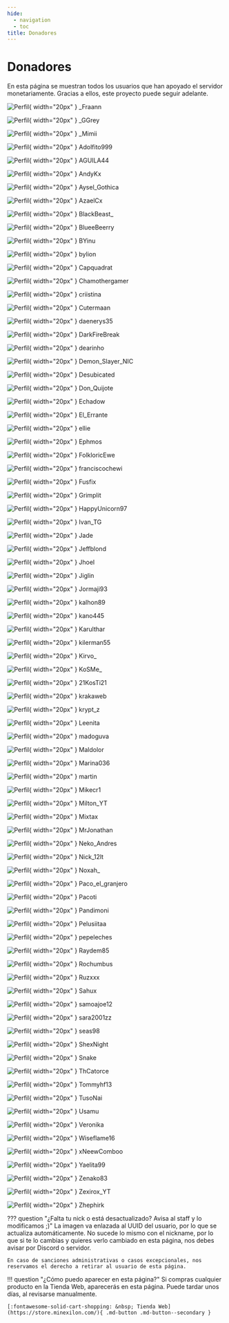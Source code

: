 ```yaml
---
hide:
  - navigation
  - toc
title: Donadores
---
```

# Donadores

En esta página se muestran todos los usuarios que han apoyado el servidor monetariamente. Gracias a ellos, este proyecto puede seguir adelante.

<div class="grid" markdown>

![Perfil](https://crafthead.net/avatar/5988deffdac94620907537836787bdca){ width="20px" } _Fraann

![Perfil](https://crafthead.net/avatar/4ba23f41d94141bc8f598905c16da9f6){ width="20px" } _GGrey

![Perfil](https://crafthead.net/avatar/9c8d657dc20a47dea61005874f136c82){ width="20px" } _Mimii

![Perfil](https://crafthead.net/avatar/8667ba71b85a4004af54457a9734eed7){ width="20px" } Adolfito999

![Perfil](https://crafthead.net/avatar/defc9eb6168f49eabac4062f0a93b4ad){ width="20px" } AGUILA44

![Perfil](https://crafthead.net/avatar/c6aa817acd6a4fbc93bebcb98afff304){ width="20px" } AndyKx

![Perfil](https://crafthead.net/avatar/b9b2f7dadbeb461d89630525ccd4c4e2){ width="20px" } Aysel_Gothica

![Perfil](https://crafthead.net/avatar/a03178c1321149e28aeb4ae4ee2639d1){ width="20px" } AzaelCx

![Perfil](https://crafthead.net/avatar/8667ba71b85a4004af54457a9734eed7){ width="20px" } BlackBeast_

![Perfil](https://crafthead.net/avatar/8667ba71b85a4004af54457a9734eed7){ width="20px" } BlueeBeerry

![Perfil](https://crafthead.net/avatar/ea347cda35404d76b640edb1e0fcebbc){ width="20px" } BYinu

![Perfil](https://crafthead.net/avatar/8b9617e15b0c4fdc99d58b330315b3a9){ width="20px" } bylion

![Perfil](https://crafthead.net/avatar/bd04a1b331f648b9955179c48bc381bf){ width="20px" } Capquadrat

![Perfil](https://crafthead.net/avatar/8667ba71b85a4004af54457a9734eed7){ width="20px" } Chamothergamer

![Perfil](https://crafthead.net/avatar/662e883184614a5480ed2bb140675783){ width="20px" } criistina

![Perfil](https://crafthead.net/avatar/7c2a5e1b398741ba83c8c925d4e75075){ width="20px" } Cutermaan

![Perfil](https://crafthead.net/avatar/4486e41026134f1ea00e4be052ff35e7){ width="20px" } daenerys35

![Perfil](https://crafthead.net/avatar/d4e57c72297b4819926aaadbd24059cc){ width="20px" } DarkFireBreak

![Perfil](https://crafthead.net/avatar/08d7ee80050c42388f3055b0cdc6b0aa){ width="20px" } dearinho

![Perfil](https://crafthead.net/avatar/8667ba71b85a4004af54457a9734eed7){ width="20px" } Demon_Slayer_NIC

![Perfil](https://crafthead.net/avatar/ece6397e8c814e738a7f62df4bd8f6cd){ width="20px" } Desubicated

![Perfil](https://crafthead.net/avatar/bd6bda11685c4c67bb0f47426e6db5dd){ width="20px" } Don_Quijote

![Perfil](https://crafthead.net/avatar/d98121de90e04abfaea7813fa7cab7e1){ width="20px" } Echadow

![Perfil](https://crafthead.net/avatar/7bcd193a59964f83a1856536c1ec15dc){ width="20px" } El_Errante

![Perfil](https://crafthead.net/avatar/8de73a553d864c1f88e945d193da8021){ width="20px" } ellie

![Perfil](https://crafthead.net/avatar/a09dbd4ef1744d28b1488f3d73ab3cdc){ width="20px" } Ephmos

![Perfil](https://crafthead.net/avatar/c54ec6777adc4b3cafd41a5b1b13ad7b){ width="20px" } FolkloricEwe

![Perfil](https://crafthead.net/avatar/a8cee2fd804b42cbaa4f986e827c5143){ width="20px" } franciscochewi

![Perfil](https://crafthead.net/avatar/0e2ec246c1bf442991304b131b932a79){ width="20px" } Fusfix

![Perfil](https://crafthead.net/avatar/22964e2757794c1f9ab3504a826280be){ width="20px" } Grimplit

![Perfil](https://crafthead.net/avatar/b69ff6f3427f4d5da9cf8a1141d2a756){ width="20px" } HappyUnicorn97

![Perfil](https://crafthead.net/avatar/02575cbf8ff94b8e9798cc3a0aada4cc){ width="20px" } Ivan_TG

![Perfil](https://crafthead.net/avatar/9ff71a7630334acda3d9c48f1866af5a){ width="20px" } Jade

![Perfil](https://crafthead.net/avatar/2e5e9693bcad450aae954d3893454ae2){ width="20px" } Jeffblond

![Perfil](https://crafthead.net/avatar/99f81d24772a468abe2effd0015a154f){ width="20px" } Jhoel

![Perfil](https://crafthead.net/avatar/a8dc7ddd25af4e3588cb065330cb1324){ width="20px" } Jiglin

![Perfil](https://crafthead.net/avatar/0fcc08dece584d80abbfae3e19a74fdb){ width="20px" } Jormaji93

![Perfil](https://crafthead.net/avatar/be596a92fc4e4ec9a74fe8a42591bf4f){ width="20px" } kalhon89

![Perfil](https://crafthead.net/avatar/8667ba71b85a4004af54457a9734eed7){ width="20px" } kano445

![Perfil](https://crafthead.net/avatar/242b2973985e4740a1e7d89de719c9c9){ width="20px" } Karulthar

![Perfil](https://crafthead.net/avatar/6cc7ce3c39174d479ebe49af17630e12){ width="20px" } kilerman55

![Perfil](https://crafthead.net/avatar/655e3826ebac4d9fa1c1a5364dd4edfe){ width="20px" } Kirvo_

![Perfil](https://crafthead.net/avatar/8667ba71b85a4004af54457a9734eed7){ width="20px" } KoSMe_

![Perfil](https://crafthead.net/avatar/888d261c3c4c41a2b93171fd6501f14b){ width="20px" } 21KosTi21

![Perfil](https://crafthead.net/avatar/64ffa3239db54fb384733da5241a7b2e){ width="20px" } krakaweb

![Perfil](https://crafthead.net/avatar/e4bbc67ea36b4329b0946b7e69b2798b){ width="20px" } krypt_z

![Perfil](https://crafthead.net/avatar/916af7eb21d44d34bcbe150cf04c89dc){ width="20px" } Leenita

![Perfil](https://crafthead.net/avatar/7ccb35f052904505ba921458c94aa9ac){ width="20px" } madoguva

![Perfil](https://crafthead.net/avatar/8667ba71b85a4004af54457a9734eed7){ width="20px" } Maldolor

![Perfil](https://crafthead.net/avatar/8667ba71b85a4004af54457a9734eed7){ width="20px" } Marina036

![Perfil](https://crafthead.net/avatar/716bdfa89eca4b6389eb8e27a3bd290f){ width="20px" } martin

![Perfil](https://crafthead.net/avatar/63b4764d7a4547608fbece63d86e087a){ width="20px" } Mikecr1

![Perfil](https://crafthead.net/avatar/8667ba71b85a4004af54457a9734eed7){ width="20px" } Milton_YT

![Perfil](https://crafthead.net/avatar/1d47b390c87240ff843d2018f43895c8){ width="20px" } Mixtax

![Perfil](https://crafthead.net/avatar/abea125525514e4f89f060cc1f5bedeb){ width="20px" } MrJonathan

![Perfil](https://crafthead.net/avatar/aa64ce62b99d4765b9ab9e1b23c43c23){ width="20px" } Neko_Andres

![Perfil](https://crafthead.net/avatar/f082d6c11d7e41aead8eaac5f8e45851){ width="20px" } Nick_12lt

![Perfil](https://crafthead.net/avatar/067b3bf654154308b0b63ce0566bb827){ width="20px" } Noxah_

![Perfil](https://crafthead.net/avatar/36cdc3be72f844d58ee11261de792e08){ width="20px" } Paco_el_granjero

![Perfil](https://crafthead.net/avatar/c5b23159ef6f4461884b9c4eeeea66e4){ width="20px" } Pacoti

![Perfil](https://crafthead.net/avatar/97c424ae3c474958a0da653bf0bc7c6e){ width="20px" } Pandimoni

![Perfil](https://crafthead.net/avatar/b66fb798cdbb406b8e0b6b2ffd107ebd){ width="20px" } Pelusiitaa

![Perfil](https://crafthead.net/avatar/37b5349c4e9d4c0494bb438abfd17bca){ width="20px" } pepeleches

![Perfil](https://crafthead.net/avatar/b4c9019d55e24d7b99e4e397d9959ed3){ width="20px" } Raydem85

![Perfil](https://crafthead.net/avatar/78b3187395c4403dbf7948ead892d8b0){ width="20px" } Rochumbus

![Perfil](https://crafthead.net/avatar/8667ba71b85a4004af54457a9734eed7){ width="20px" } Ruzxxx

![Perfil](https://crafthead.net/avatar/0afc1e39e7b04bd3a9979ec1b780d78a){ width="20px" } Sahux

![Perfil](https://crafthead.net/avatar/8667ba71b85a4004af54457a9734eed7){ width="20px" } samoajoe12

![Perfil](https://crafthead.net/avatar/8667ba71b85a4004af54457a9734eed7){ width="20px" } sara2001zz

![Perfil](https://crafthead.net/avatar/8667ba71b85a4004af54457a9734eed7){ width="20px" } seas98

![Perfil](https://crafthead.net/avatar/62a28b9cf49144dfb2bd9391f6e15b9b){ width="20px" } ShexNight

![Perfil](https://crafthead.net/avatar/6cd1f131201946cc84979ee86f6bd54d){ width="20px" } Snake

![Perfil](https://crafthead.net/avatar/8667ba71b85a4004af54457a9734eed7){ width="20px" } ThCatorce

![Perfil](https://crafthead.net/avatar/545492d3255445e28d622fe336b035e7){ width="20px" } Tommyhf13

![Perfil](https://crafthead.net/avatar/125440cfd0e64b52b05d763d949906e5){ width="20px" } TusoNai

![Perfil](https://crafthead.net/avatar/b66b5a09f34e4aee9f9b4444c7066590){ width="20px" } Usamu

![Perfil](https://crafthead.net/avatar/dcbdcc229dc8492f88b38e09e120e21e){ width="20px" } Veronika

![Perfil](https://crafthead.net/avatar/a20d2f079116415fbe6253142ddefa2f){ width="20px" } Wiseflame16

![Perfil](https://crafthead.net/avatar/dd77165644cd421a8a176256782a04b7){ width="20px" } xNeewComboo

![Perfil](https://crafthead.net/avatar/73569c68ce3f49cb8e3cca7594527f24){ width="20px" } Yaelita99

![Perfil](https://crafthead.net/avatar/a6fcc14a339e43afb9e9f8ce891c455b){ width="20px" } Zenako83

![Perfil](https://crafthead.net/avatar/0060df836f3441bfa29b80548a3176e7){ width="20px" } Zexirox_YT

![Perfil](https://crafthead.net/avatar/d6f5e8de2076445ba049958b575c0ac9){ width="20px" } Zhephirk

</div>

??? question "¿Falta tu nick o está desactualizado? Avisa al staff y lo modificamos ;)"
    La imagen va enlazada al UUID del usuario, por lo que se actualiza automáticamente.
    No sucede lo mismo con el nickname, por lo que si te lo cambias y quieres verlo cambiado en esta página, nos debes avisar por Discord o servidor.

    En caso de sanciones administrativas o casos excepcionales, nos reservamos el derecho a retirar al usuario de esta página.

!!! question "¿Cómo puedo aparecer en esta página?"
    Si compras cualquier producto en la Tienda Web, aparecerás en esta página. Puede tardar unos días, al revisarse manualmente.

    [:fontawesome-solid-cart-shopping: &nbsp; Tienda Web](https://store.minexilon.com/){ .md-button .md-button--secondary }